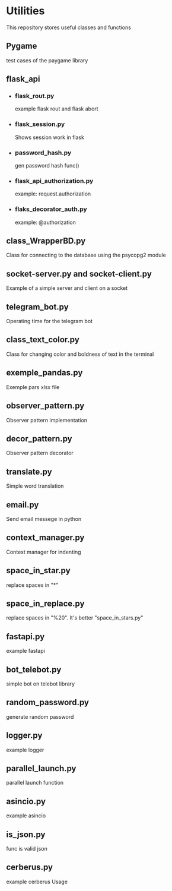 # Utilities
This repository stores useful classes and functions

## Pygame
test cases of the paygame library

## flask_api
* ### flask_rout.py
    example flask rout and flask abort
* ### flask_session.py
    Shows session work in flask
* ### password_hash.py
    gen password hash func()
* ### flask_api_authorization.py
    example: request.authorization
* ### flaks_decorator_auth.py
    example: @authorization

## class_WrapperBD.py 
Class for connecting to the database using the psycopg2 module

## socket-server.py and socket-client.py
Example of a simple server and client on a socket

## telegram_bot.py
Operating time for the telegram bot

## class_text_color.py
Сlass for changing color and boldness of text in the terminal 


## exemple_pandas.py
Exemple pars xlsx file

## observer_pattern.py
Observer pattern implementation

## decor_pattern.py
Observer pattern decorator

## translate.py
Simple word translation

## email.py
Send email messege in python

## context_manager.py
Context manager for indenting

## space_in_star.py
replace spaces in "*"

## space_in_replace.py
replace spaces in "%20".
It's better "space_in_stars.py"

## fastapi.py
example fastapi

## bot_telebot.py
simple bot on telebot library

## random_password.py
generate random password

## logger.py
example logger

## parallel_launch.py
parallel launch function 

## asincio.py
example asincio

## is_json.py
func is valid json

## cerberus.py
example cerberus Usage
